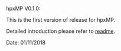 hpxMP V0.1.0: 

This is the first version of release for hpxMP.

Detailed introduction please refer to [readme](../README.md).

Date: 01/11/2018